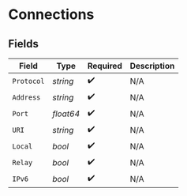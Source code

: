 # Connections


## Fields

| Field              | Type               | Required           | Description        |
| ------------------ | ------------------ | ------------------ | ------------------ |
| `Protocol`         | *string*           | :heavy_check_mark: | N/A                |
| `Address`          | *string*           | :heavy_check_mark: | N/A                |
| `Port`             | *float64*          | :heavy_check_mark: | N/A                |
| `URI`              | *string*           | :heavy_check_mark: | N/A                |
| `Local`            | *bool*             | :heavy_check_mark: | N/A                |
| `Relay`            | *bool*             | :heavy_check_mark: | N/A                |
| `IPv6`             | *bool*             | :heavy_check_mark: | N/A                |